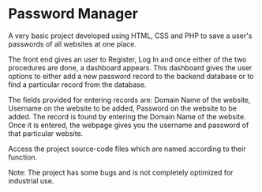 # Password Manager
A very basic project developed using HTML, CSS and PHP to save a user's passwords of all websites at one place.

The front end gives an user to Register, Log In and once either of the two procedures are done, a dashboard appears. This dashboard gives the user options to either add a new password record to the backend database or to find a particular record from the database.

The fields provided for entering records are: Domain Name of the website, Username on the website to be added, Password on the website to be added. 
The record is found by entering the Domain Name of the website. Once it is entered, the webpage gives you the username and password of that particular website.

Access the project source-code files which are named according to their function. 

Note: 
The project has some bugs and is not completely optimized for industrial use.
